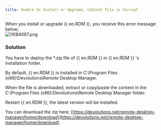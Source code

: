 ```yaml
---
title: Unable to Install or Upgrade, Cabinet File is Corrupt
---
```

When you install or upgrade {{ en.RDM }}, you receive this error message below;  
![!!KB4087.png](https://webdevolutions.azureedge.net/docs/en/kb/KB4087.png)
### Solution
You have to deploy the *.zip file of {{ en.RDM }} in {{ en.RDM }} 's installation folder.  

By default, {{ en.RDM }} is installed in C:\Program Files (x86)\Devolutions\Remote Desktop Manager.  

When the file is downloaded, extract or copy/paste the content in the C:\Program Files (x86)\Devolutions\Remote Desktop Manager folder.  

Restart {{ en.RDM }}, the latest version will be installed.  

You can download the zip here; [https://devolutions.net/remote-desktop-manager/home/download](https://devolutions.net/remote-desktop-manager/home/download)
